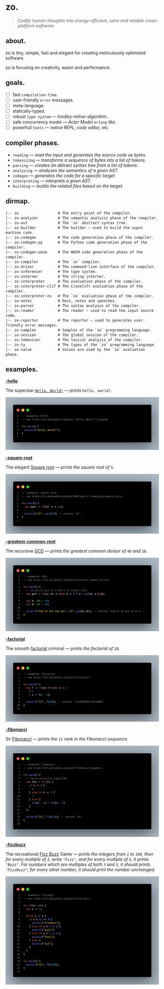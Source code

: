 # zo.

> *Codify human thoughts into energy-efficient, sane and reliable cross-platform software.*

## about.

zo is tiny, simple, fast and elegant for creating meticulously optimized software.    

zo is focusing on creativity, wasm and performance.

## goals.

- [ ] fast `compilation-time`.
- [ ] user-friendly `error` messages.
- [ ] meta-language.
- [ ] statically-typed.
- [ ] robust `type system` — *hindley-milner algorithm.*.
- [ ] safe concurrency model — *Actor Model `erlang` like.*
- [ ] powerfull `tools` — *native REPL, code editor, etc.*

## compiler phases.

- `reading` — *read the input and generates the source code as bytes.*
- `tokenizing` — *transforms a sequence of bytes into a list of tokens.*
- `parsing` — *creates an abtract syntax tree from a list of tokens.*
- `analyzing` — *analyses the semantics of a given AST.*
- `codegen` — *generates the code for a specific target.*
- `interpreting` — *interprets a given AST.*
- `building` — *builds the related files based on the target.*

## dirmap.

```
|-- zo                  # The entry point of the compiler.
|-- zo-analyzer         # The semantic analysis phase of the compiler.
|-- zo-ast              # The `zo` abstract syntax tree.
|-- zo-builder          # The builder — used to build the ouput machine code.
|-- zo-codegen          # The code generation phase of the compiler.
|-- zo-codegen-py       # The Python code generation phase of the compiler.
|-- zo-codegen-wasm     # The WASM code generation phase of the compiler.
|-- zo-compiler         # The `zo` compiler.
|-- zo-driver           # The command-line interface of the compiler.
|-- zo-inferencer       # The type system.
|-- zo-interner         # The string interner.
|-- zo-interpreter      # The evaluation phase of the compiler.
|-- zo-interpreter-clif # The Cranelift evaluation phase of the compiler.
|-- zo-interpreter-zo   # The `zo` evaluation phase of the compiler.
|-- zo-notes            # Docs, notes and speeches.
|-- zo-parser           # The syntax analysis of the compiler.
|-- zo-reader           # The reader — used to read the input source code.
|-- zo-reporter         # The reporter — used to generates user-friendly error messages.
|-- zo-samples          # Samples of the `zo` programming language.
|-- zo-session          # The global session of the compiler.
|-- zo-tokenizer        # The lexical analysis of the compiler.
|-- zo-ty               # The types of the `zo` programming language.
|-- zo-value            # Values are used by the `zo` evaluation phase.
```

## examples.

**[-hello](./zo-samples/examples/hello.zo)**

The superstar [`Hello, World!`](https://en.wikipedia.org/wiki/%22Hello,_World!%22_program) — *prints `hello, world!`.*

![hello](./zo-notes/preview/preview-zo-hello.png)

**[-square-root](./zo-samples/examples/square-root.zo)**

The elegant [Square root](https://en.wikipedia.org/wiki/Square_root) — *prints the square root of `5`.*

![square-root](./zo-notes/preview/preview-zo-square-root.png)

**[-greatest-common-root](./zo-samples/examples/greatest-common-root.zo)**

The recursive [GCD](https://en.wikipedia.org/wiki/Greatest_common_divisor) — *prints the greatest common divisor of `48` and `18`.*

![greatest-common-divisor](./zo-notes/preview/preview-zo-greatest-common-divisor.png)

**[-factorial](./zo-samples/examples/factorial.zo)**

The smooth [factorial](https://en.wikipedia.org/wiki/Square_root) criminal — *prints the factorial of `20`.*

![factorial](./zo-notes/preview/preview-zo-factorial.png)

**[-fibonacci](./zo-samples/examples/fibonacci.zo)**

Sir [Fibonacci](https://en.wikipedia.org/wiki/Fibonacci_sequence) — *prints the `11` rank in the Fibonacci sequence.*

![fibonacci](./zo-notes/preview/preview-zo-fibonacci.png)

**[-fizzbuzz](./zo-samples/examples/fizzbuzz.zo)**

The recreational [Fizz Buzz](https://en.wikipedia.org/wiki/Fizz_buzz) Game — *prints the integers from `1` to `100`, then for every multiple of `3`, write `"Fizz"`, and for every multiple of `5`, it prints `"Buzz"`. For numbers which are multiples of both `3` and `5`, it should prints `"FizzBuzz"`; for every other number, it should print the number unchanged.*

![fizzbuzz](./zo-notes/preview/preview-zo-fizzbuzz.png)
